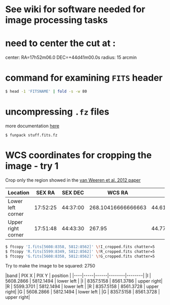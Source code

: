 # See wiki for software needed for image processing tasks 


# need to center the cut at :
center: RA=17h52m06.0 DEC=+44d41m00.0s
radius: 15 arcmin

# command for examining `FITS` header 
```sh
$ head -1 'FITSNAME' | fold -s -w 80
```

# uncompressing `.fz` files 
more documentation [here](http://archive.noao.edu/doc/SDM_fpack_usernotes.html)
```
$ funpack stuff.fits.fz
```


# WCS coordinates for cropping the image - try 1 
Crop only the region showed in the [van Weeren et al. 2012
paper](http://arXiv.org/1206.2294) 


Location           | SEX RA | SEX DEC | WCS RA | WCS DEC 
-------------------|--------|---------|--------|-----------------
Lower left corner  | 17:52:25 | 44:37:00 | 268.10416666666663 | 44.61666666666667
Upper right corner | 17:51:48 | 44:43:30 | 267.95 | 44.770833   

```sh
$ ftcopy 'I.fits[5608:8358, 5812:8562]' \!I_cropped.fits chatter=5
$ ftcopy 'R.fits[5599:8349, 5812:8562]' \!R_cropped.fits chatter=5
$ ftcopy 'G.fits[5608:8358, 5812:8562]' \!G_cropped.fits chatter=5
```
Try to make the image to be squared: 2750
 
|band | PIX X | PIX Y |  position | 
|----|-----|------|--------|--------|
|I | 5608.2866 | 5812.1494 | lower left | 
|I | 8357.5158 | 8561.3786 | upper right| 
|R | 5599.3701 | 5812.1494 | lower left | 
|R | 8357.5158 | 8561.3728 | upper right| 
|G | 5608.2866 | 5812.1494 | lower left | 
|G | 8357.5158 | 8561.3728 | upper right| 

